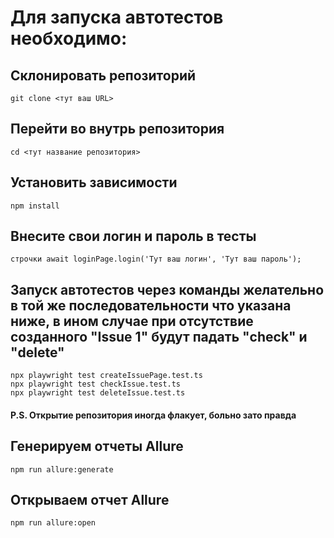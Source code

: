 # Для запуска автотестов необходимо:

## Склонировать репозиторий
```git clone <тут ваш URL>```

## Перейти во внутрь репозитория
```cd <тут название репозитория>```

## Установить зависимости
```npm install```

## Внесите свои логин и пароль в тесты
```строчки await loginPage.login('Тут ваш логин', 'Тут ваш пароль');```

## Запуск автотестов через команды желательно в той же последовательности что указана ниже, в ином случае при отсутствие созданного "Issue 1" будут падать "check" и "delete"

```npx playwright test createIssuePage.test.ts```</br>
```npx playwright test checkIssue.test.ts```</br>
```npx playwright test deleteIssue.test.ts```

#### P.S. Открытие репозитория иногда флакует, больно зато правда

## Генерируем отчеты Allure
```npm run allure:generate```

## Открываем отчет Allure
```npm run allure:open```